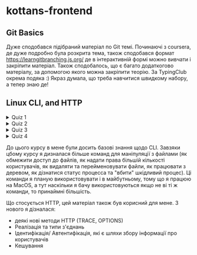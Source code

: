 # kottans-frontend

## Git Basics

Дуже сподобався підібраний матеріал по Git темі. Починаючі з coursera, де дуже подробно була розкрита тема, також
сподобався формат https://learngitbranching.js.org/ де в інтерактивній формі можно вивчати і закріпити матеріал. Також
сподобалось, що є багато додаткогово матеріалу, за допомогою якого можна закріпити теорію. За TypingClub окрема
подяка :) Якраз думала, що треба навчитися швидкому набору, а тепер знаю де!

## Linux CLI, and HTTP

<details><summary>Quiz 1</summary>

![Quiz 1](task_linux_cli/Screenshot1.png)

</details>

<details><summary>Quiz 2</summary>

![Quiz 2](task_linux_cli/Screenshot2.png)

</details>

<details><summary>Quiz 3</summary>

![Quiz 3](task_linux_cli/Screenshot3.png)

</details>

<details><summary>Quiz 4</summary>

![Quiz 4](task_linux_cli/Screenshot4.png)

</details>

До цього курсу в мене були досить базові знання щодо CLI. Завзяки цбому курсу я дизналася більше команд для маніпуляції
з файлами (як обмежити доступ до файлів, як надати права більшій кількості користувачів, як видаляти та перейменовувати
файли, як працювати з деревом, як дізнатися статус процесса та "вбити" шкідливий процес). Ці команди я планую
використовувати і в майбутньому, тому що я працюю на MacOS, а тут наскільки я бачу використовуються якщо не ві ті ж
команди, то принаймні більшість. 

Що стосується HTTP, цей матеріал також був корисний для мене. З нового я дізналася:
- деякі нові методи HTTP (TRACE, OPTIONS)
- Реалізація та типи з'єднань
- Ідентифікація/ Автентифікація, які є шляхи збору інформації про користувачів
- Кешування


